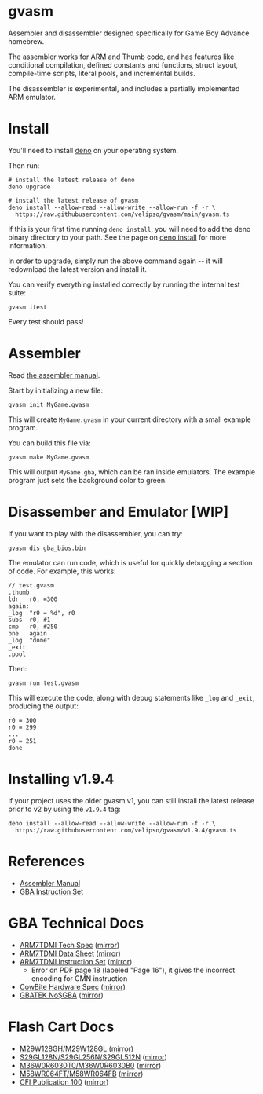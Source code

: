 gvasm
=====

Assembler and disassembler designed specifically for Game Boy Advance homebrew.

The assembler works for ARM and Thumb code, and has features like conditional compilation, defined
constants and functions, struct layout, compile-time scripts, literal pools, and incremental builds.

The disassembler is experimental, and includes a partially implemented ARM emulator.

Install
=======

You'll need to install [deno](https://deno.land) on your operating system.

Then run:

```
# install the latest release of deno
deno upgrade

# install the latest release of gvasm
deno install --allow-read --allow-write --allow-run -f -r \
  https://raw.githubusercontent.com/velipso/gvasm/main/gvasm.ts
```

If this is your first time running `deno install`, you will need to add the deno binary directory to
your path.  See the page on [deno install](https://deno.land/manual@v1.27.2/tools/script_installer)
for more information.

In order to upgrade, simply run the above command again -- it will redownload the latest version and
install it.

You can verify everything installed correctly by running the internal test suite:

```
gvasm itest
```

Every test should pass!

Assembler
=========

Read [the assembler manual](./docs/assembler/README.md).

Start by initializing a new file:

```
gvasm init MyGame.gvasm
```

This will create `MyGame.gvasm` in your current directory with a small example program.

You can build this file via:

```
gvasm make MyGame.gvasm
```

This will output `MyGame.gba`, which can be ran inside emulators.  The example program just sets the
background color to green.

Disassember and Emulator [WIP]
==============================

If you want to play with the disassembler, you can try:

```
gvasm dis gba_bios.bin
```

The emulator can run code, which is useful for quickly debugging a section of code.  For example,
this works:

```
// test.gvasm
.thumb
ldr   r0, =300
again:
_log  "r0 = %d", r0
subs  r0, #1
cmp   r0, #250
bne   again
_log  "done"
_exit
.pool
```

Then:

```
gvasm run test.gvasm
```

This will execute the code, along with debug statements like `_log` and `_exit`, producing the
output:

```
r0 = 300
r0 = 299
...
r0 = 251
done
```

Installing v1.9.4
=================

If your project uses the older gvasm v1, you can still install the latest release prior to v2 by
using the `v1.9.4` tag:

```
deno install --allow-read --allow-write --allow-run -f -r \
  https://raw.githubusercontent.com/velipso/gvasm/v1.9.4/gvasm.ts
```

References
==========

* [Assembler Manual](./docs/assembler/README.md)
* [GBA Instruction Set](https://cdn.githubraw.com/velipso/gvasm/v2/docs/assembler/asm.html)

GBA Technical Docs
==================

* [ARM7TDMI Tech Spec](https://developer.arm.com/documentation/ddi0210/c) ([mirror](https://github.com/velipso/gvasm/blob/main/mirror/arm7tdmi-tech.pdf))
* [ARM7TDMI Data Sheet](https://www.dwedit.org/files/ARM7TDMI.pdf) ([mirror](https://github.com/velipso/gvasm/blob/main/mirror/arm7tdmi-data.pdf))
* [ARM7TDMI Instruction Set](https://www.ecs.csun.edu/~smirzaei/docs/ece425/arm7tdmi_instruction_set_reference.pdf) ([mirror](https://github.com/velipso/gvasm/blob/main/mirror/arm7tdmi-inst.pdf))
  * Error on PDF page 18 (labeled "Page 16"), it gives the incorrect encoding for CMN instruction
* [CowBite Hardware Spec](https://www.cs.rit.edu/~tjh8300/CowBite/CowBiteSpec.htm) ([mirror](https://cdn.githubraw.com/velipso/gvasm/main/mirror/cowbite.html))
* [GBATEK No$GBA](http://problemkaputt.de/gbatek.htm) ([mirror](https://cdn.githubraw.com/velipso/gvasm/main/mirror/gbatek.html))

Flash Cart Docs
===============

* [M29W128GH/M29W128GL](https://media-www.micron.com/-/media/client/global/documents/products/data-sheet/nor-flash/parallel/m29w/m29w128g.pdf?rev=d22b70b2c0494a7187cd45dda03ceb9a) ([mirror](https://github.com/velipso/gvasm/blob/main/mirror/m29w128gx.pdf))
* [S29GL128N/S29GL256N/S29GL512N](https://www.cypress.com/file/219941/download) ([mirror](https://github.com/velipso/gvasm/blob/main/mirror/s29glxxxn.pdf))
* [M36W0R6030T0/M36W0R6030B0](https://www.datasheetarchive.com/pdf/download.php?id=b575903d0cf639dddc354c69571d90ff1b6021&type=M&term=M36W0R6030T) ([mirror](https://github.com/velipso/gvasm/blob/main/mirror/m36w0r6030x0.pdf))
* [M58WR064FT/M58WR064FB](https://pdf1.alldatasheet.com/datasheet-pdf/view/155760/STMICROELECTRONICS/M58WR064FT.html) ([mirror](https://github.com/velipso/gvasm/blob/main/mirror/m58wr064fx.pdf))
* [CFI Publication 100](https://netwinder.osuosl.org/pub/netwinder/docs/nw/flash/cfi100.pdf) ([mirror](https://github.com/velipso/gvasm/blob/main/mirror/cfi100.pdf))
